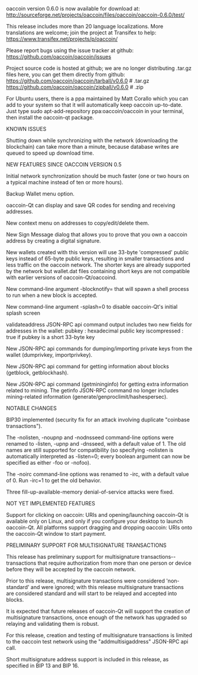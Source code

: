 oaccoin version 0.6.0 is now available for download at:
http://sourceforge.net/projects/oaccoin/files/oaccoin/oaccoin-0.6.0/test/

This release includes more than 20 language localizations.
More translations are welcome; join the
project at Transifex to help:
https://www.transifex.net/projects/p/oaccoin/

Please report bugs using the issue tracker at github:
https://github.com/oaccoin/oaccoin/issues

Project source code is hosted at github; we are no longer
distributing .tar.gz files here, you can get them
directly from github:
https://github.com/oaccoin/oaccoin/tarball/v0.6.0  # .tar.gz
https://github.com/oaccoin/oaccoin/zipball/v0.6.0  # .zip

For Ubuntu users, there is a ppa maintained by Matt Corallo which
you can add to your system so that it will automatically keep
oaccoin up-to-date.  Just type
sudo apt-add-repository ppa:oaccoin/oaccoin
in your terminal, then install the oaccoin-qt package.


KNOWN ISSUES

Shutting down while synchronizing with the network
(downloading the blockchain) can take more than a minute,
because database writes are queued to speed up download
time.


NEW FEATURES SINCE OACCOIN VERSION 0.5

Initial network synchronization should be much faster
(one or two hours on a typical machine instead of ten or more
hours).

Backup Wallet menu option.

oaccoin-Qt can display and save QR codes for sending
and receiving addresses.

New context menu on addresses to copy/edit/delete them.

New Sign Message dialog that allows you to prove that you
own a oaccoin address by creating a digital
signature.

New wallets created with this version will
use 33-byte 'compressed' public keys instead of
65-byte public keys, resulting in smaller
transactions and less traffic on the oaccoin
network. The shorter keys are already supported
by the network but wallet.dat files containing
short keys are not compatible with earlier
versions of oaccoin-Qt/oaccoind.

New command-line argument -blocknotify=<command>
that will spawn a shell process to run <command> 
when a new block is accepted.

New command-line argument -splash=0 to disable
oaccoin-Qt's initial splash screen

validateaddress JSON-RPC api command output includes
two new fields for addresses in the wallet:
pubkey : hexadecimal public key
iscompressed : true if pubkey is a short 33-byte key

New JSON-RPC api commands for dumping/importing
private keys from the wallet (dumprivkey, importprivkey).

New JSON-RPC api command for getting information about
blocks (getblock, getblockhash).

New JSON-RPC api command (getmininginfo) for getting
extra information related to mining. The getinfo
JSON-RPC command no longer includes mining-related
information (generate/genproclimit/hashespersec).



NOTABLE CHANGES

BIP30 implemented (security fix for an attack involving
duplicate "coinbase transactions").

The -nolisten, -noupnp and -nodnsseed command-line
options were renamed to -listen, -upnp and -dnsseed,
with a default value of 1. The old names are still
supported for compatibility (so specifying -nolisten
is automatically interpreted as -listen=0; every
boolean argument can now be specified as either
-foo or -nofoo).

The -noirc command-line options was renamed to
-irc, with a default value of 0. Run -irc=1 to
get the old behavior.

Three fill-up-available-memory denial-of-service
attacks were fixed.


NOT YET IMPLEMENTED FEATURES

Support for clicking on oaccoin: URIs and
opening/launching oaccoin-Qt is available only on Linux,
and only if you configure your desktop to launch
oaccoin-Qt. All platforms support dragging and dropping
oaccoin: URIs onto the oaccoin-Qt window to start
payment.


PRELIMINARY SUPPORT FOR MULTISIGNATURE TRANSACTIONS

This release has preliminary support for multisignature
transactions-- transactions that require authorization
from more than one person or device before they
will be accepted by the oaccoin network.

Prior to this release, multisignature transactions
were considered 'non-standard' and were ignored;
with this release multisignature transactions are
considered standard and will start to be relayed
and accepted into blocks.

It is expected that future releases of oaccoin-Qt
will support the creation of multisignature transactions,
once enough of the network has upgraded so relaying
and validating them is robust.

For this release, creation and testing of multisignature
transactions is limited to the oaccoin test network using
the "addmultisigaddress" JSON-RPC api call.

Short multisignature address support is included in this
release, as specified in BIP 13 and BIP 16.
